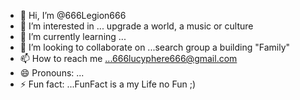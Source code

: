 - 👋 Hi, I’m @666Legion666
- 👀 I’m interested in ... upgrade a world, a music or culture 
- 🌱 I’m currently learning ...
- 💞️ I’m looking to collaborate on ...search group a building "Family"
- 📫 How to reach me ...666lucyphere666@gmail.com
- 😄 Pronouns: ...
- ⚡ Fun fact: ...FunFact is a my Life no Fun ;)

<!---
666Legion666/666Legion666 is a ✨ special ✨ repository because its `README.md` (this file) appears on your GitHub profile.
You can click the Preview link to take a look at your changes.
--->
